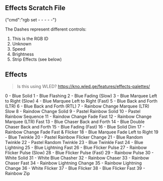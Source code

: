 ## Effects Scratch File

{"cmd":"rgb set - - - - -"}

The Dashes represent different controls:

1) This is the RGB ID
2) Unknown
3) Speed
4) Brightness
5) Strip Effects (see below)

## Effects

> Is this using WLED? https://kno.wled.ge/features/effects-palettes/

0 - Blue Solid
1 - Blue Flashing
2 - Blue Fading (Slow)
3 - Blue Marquee Left to Right (Slow)
4 - Blue Marquee Left to Right (Fast)
5 - Blue Back and Forth (LTR)
6 - Blue Back and Forth (RTL)
7 - Rainbow Change Marquee (LTR) Slow
8 - Raindow Change Solid
9 - Pastel Rainbow Solid
10 - Pastel Rainbow Sequence
11 - Raindow Change Fade Fast
12 - Rainbow Change Marquee (LTR) Fast
13 - Blue Chaser Back and Forth
14 - Blue Double Chaser Back and Forth
15 - Blue Fading (Fast)
16 - Blue Solid Dim
17 - Rainbow Change Fade Fast & Flicker
18 -  Blue Marquee Fade Left to Right 
19 - Blue Twinkle
20 - Pastel Rainbow Flicker Change
21 - Blue Random Twinkle
22 - Pastel Random Twinkle
23 - Blue Twinkle Fast
24 - Blue Lightning 
25 - Blue Lightning Fast
26 - Blue Flicker Pulse
27 - Rainbow Flicker Pulse (Slow)
28 - Blue Flicker Pulse (Fast)
29 - Rainbow Pulse
30 - White Solid
31 - White Blue Chasher
32 - Rainbow Chaser
33 - Rainbow Chaser Fast
34 - Rainbow Lightning Change
35 - Rainbow Lightning Change
36 - White Flicker
37 - Blue Flicker
38 - Blue Flicker Fast
39 - Rainbow Zip
